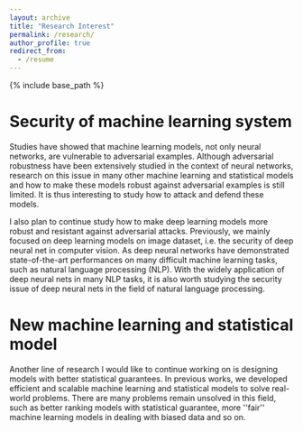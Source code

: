 ```yaml
---
layout: archive
title: "Research Interest"
permalink: /research/
author_profile: true
redirect_from:
  - /resume
---
```


{% include base_path %}

Security of machine learning system
======
Studies have showed that machine learning models, not only neural networks, are vulnerable to adversarial examples. Although adversarial robustness have been extensively studied in the context of neural networks, research on this issue in many other machine learning and statistical models and how to make these models robust against adversarial examples is still limited. It is thus interesting to study how to attack and defend these models.

I also plan to continue study how to make deep learning models more robust and resistant against adversarial attacks. Previously, we mainly focused on deep learning models on image dataset, i.e. the security of deep neural net in computer vision. As deep neural networks have demonstrated state-of-the-art performances on many difficult machine learning tasks, such as natural language processing (NLP). With the widely application of deep neural nets in many NLP tasks, it is also worth studying the security issue of deep neural nets in the field of natural language processing.

New machine learning and statistical model
======
Another line of research I would like to continue working on is designing models with better statistical guarantees. In previous works, we developed efficient and scalable machine learning and statistical models to solve real-world problems. There are many problems remain unsolved in this field, such as better ranking models with statistical guarantee, more ''fair'' machine learning models in dealing with biased data and so on.

